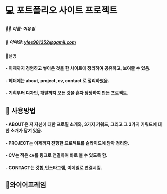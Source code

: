 

# 💻 포트폴리오 사이트 프로젝트 
##### 👩🏻 이름: 이유림
##### 📧 이메일: ylee981352@gamil.com

🎈설명
#### - 이제까지 경험하고 쌓아온 것을 한 사이트에 정리하여 공유하고, 보여줄 수 있음.
#### - 헤더에는 about, project, cv, contact 로 정리하였음.
#### - 기획부터 디자인, 개발까지 모든 것을 혼자 담당하여 만든 프로젝트.

## 📓 사용방법
#### - ABOUT은 저 자신에 대한 프로필 소개와, 3가지 키워드, 그리고 그 3가지 키워드에 대한 소개가 담겨 있음.
#### - PROJECT는 이제까지 진행한 프로젝트를 슬라이드에 담아 정리함.
#### - CV는 적은 cv를 링크로 연결하여 바로 볼 수 있도록 함.
#### - CONTACT는 깃헙,인스타그램, 이메일로 연결시킴.

## 🚩와이어프레임 

